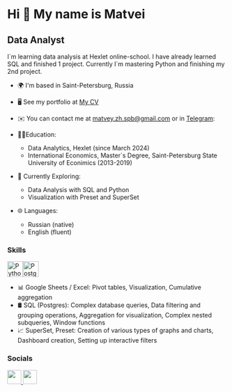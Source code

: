 Hi 👋 My name is Matvei
==============================

Data Analyst
------------

I\`m learning data analysis at Hexlet online-school. I have already learned SQL and finished 1 project. Currently I`m mastering Python and finishing my 2nd project.

* 🌍  I'm based in Saint-Petersburg, Russia
* 🖥️  See my portfolio at [My CV](https://cv.hexlet.io/ru/resumes/4024)
* ✉️  You can contact me at [matvey.zh.spb@gmail.com](mailto:matvey.zh.spb@gmail.com) or in [Telegram](https://t.me/mat_zh):

* 👨‍🎓Education:
  * Data Analytics, Hexlet (since March 2024)
  * International Economics, Master`s Degree, Saint-Petersburg State University of Econimics (2013-2019)
  
* 🔭 Currently Exploring:
  
  * Data Analysis with SQL and Python
  * Visualization with Preset and SuperSet

* 🌐 Languages:
  * Russian (native)
  * English (fluent)

### Skills

<p align="left">
<a href="https://www.python.org/" target="_blank" rel="noreferrer"><img src="https://raw.githubusercontent.com/danielcranney/readme-generator/main/public/icons/skills/python-colored.svg" width="36" height="36" alt="Python" /></a><a href="https://www.postgresql.org/" target="_blank" rel="noreferrer"><img src="https://raw.githubusercontent.com/danielcranney/readme-generator/main/public/icons/skills/postgresql-colored.svg" width="36" height="36" alt="PostgreSQL" /></a>
</p>

* 📊 Google Sheets / Excel: Pivot tables, Visualization, Cumulative aggregation
* 🛢️ SQL (Postgres): Complex database queries, Data filtering and grouping operations, Aggregation for visualization, Complex nested subqueries, Window functions
* 📈 SuperSet, Preset: Creation of various types of graphs and charts, Dashboard creation, Setting up interactive filters

### Socials

<p align="left"> <a href="https://www.github.com/matvey532" target="_blank" rel="noreferrer"> <picture> <source media="(prefers-color-scheme: dark)" srcset="https://raw.githubusercontent.com/danielcranney/readme-generator/main/public/icons/socials/github-dark.svg" /> <source media="(prefers-color-scheme: light)" srcset="https://raw.githubusercontent.com/danielcranney/readme-generator/main/public/icons/socials/github.svg" /> <img src="https://raw.githubusercontent.com/danielcranney/readme-generator/main/public/icons/socials/github.svg" width="32" height="32" /> </picture> </a> <a href="https://www.linkedin.com/in/matveizhukov" target="_blank" rel="noreferrer"> <picture> <source media="(prefers-color-scheme: dark)" srcset="https://raw.githubusercontent.com/danielcranney/readme-generator/main/public/icons/socials/linkedin-dark.svg" /> <source media="(prefers-color-scheme: light)" srcset="https://raw.githubusercontent.com/danielcranney/readme-generator/main/public/icons/socials/linkedin.svg" /> <img src="https://raw.githubusercontent.com/danielcranney/readme-generator/main/public/icons/socials/linkedin.svg" width="32" height="32" /> </picture> </a></p>
